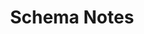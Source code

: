 ---
title: Schema Notes
summary: "A notes app built using Flutter with support for offline use and real-time syncing across devices"
---